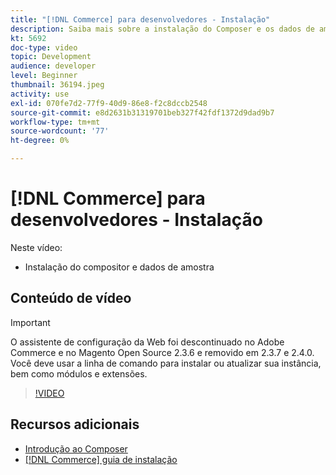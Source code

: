 ```yaml
---
title: "[!DNL Commerce] para desenvolvedores - Instalação"
description: Saiba mais sobre a instalação do Composer e os dados de amostra.
kt: 5692
doc-type: video
topic: Development
audience: developer
level: Beginner
thumbnail: 36194.jpeg
activity: use
exl-id: 070fe7d2-77f9-40d9-86e8-f2c8dccb2548
source-git-commit: e8d2631b31319701beb327f42fdf1372d9dad9b7
workflow-type: tm+mt
source-wordcount: '77'
ht-degree: 0%

---
```


# [!DNL Commerce] para desenvolvedores - Instalação

Neste vídeo:

- Instalação do compositor e dados de amostra

## Conteúdo de vídeo

>[!IMPORTANT]
>
>O assistente de configuração da Web foi descontinuado no Adobe Commerce e no Magento Open Source 2.3.6 e removido em 2.3.7 e 2.4.0. Você deve usar a linha de comando para instalar ou atualizar sua instância, bem como módulos e extensões.

>[!VIDEO](https://video.tv.adobe.com/v/36194?quality=12&learn=on)

## Recursos adicionais

- [Introdução ao Composer](https://developer.adobe.com/commerce/php/development/composer/)
- [[!DNL Commerce] guia de instalação](https://experienceleague.adobe.com/docs/commerce-operations/installation-guide/overview.html)

